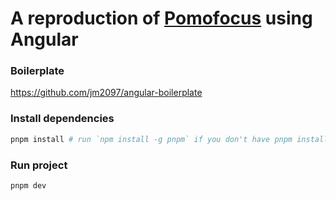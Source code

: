 # A reproduction of [Pomofocus](https://pomofocus.io/app) using Angular

### Boilerplate

https://github.com/jm2097/angular-boilerplate

### Install dependencies

```sh
pnpm install # run `npm install -g pnpm` if you don't have pnpm installed
```

### Run project

```sh
pnpm dev
```
